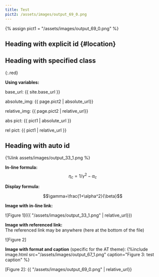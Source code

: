 ```yaml
---
title: Test
pict2: /assets/images/output_69_0.png
---
```

{% assign pict1 = "/assets/images/output_69_0.png" %}

## Heading with explicit id {#location}

## Heading with specified class
{:.red}

**Using variables:**

base_url: {{ site.base_url }}

absolute_img: {{ page.pict2 | absolute_url}}

relative_img: {{ page.pict2 | relative_url}}

abs pict: {{ pict1 | absolute_url }}

rel pict: {{ pict1 | relative_url }}

## Heading with auto id

{%link assets/images/output_33_1.png %}

**In-line formula:** $$\eta_c = 1/\gamma^2 - \alpha_c$$

**Display formula:**

$$\gamma=\frac{1+\alpha^2}{\beta}$$



**Image with in-line link:**

![Figure 1]({{ "/assets/images/output_33_1.png" | relative_url}})

**Image with referenced link:**\
The referenced link may be anywhere (here at the bottom of the file)

![Figure 2]

**Image with format and caption** (specific for the AT theme):
{%include image.html src="/assets/images/output_67_1.png" caption="Figure 3: test caption" %}

[Figure 2]: {{ "/assets/images/output_69_0.png" | relative_url}}